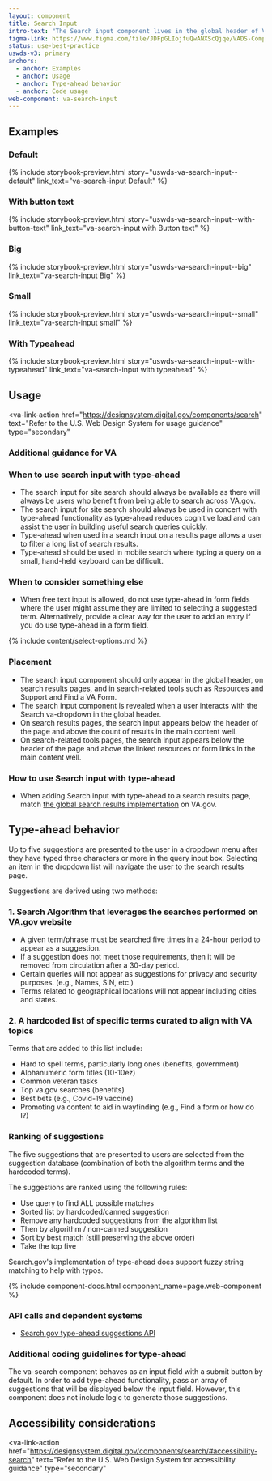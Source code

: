 ```yaml
---
layout: component
title: Search Input
intro-text: "The Search input component lives in the global header of VA.gov and on search results pages, and can be paired with type-ahead functionality. Type-ahead displays up to five suggested search terms in a dropdown below the Search input field while the user is typing a query. The goal of type-ahead is to help Veterans navigate to relevant content more quickly by providing them with suggestions that match the characters they type."
figma-link: https://www.figma.com/file/JDFpGLIojfuQwANXScQjqe/VADS-Component-Examples?type=design&node-id=1276%3A4463&mode=design&t=q1Wbhw4ZIogPDFEb-1
status: use-best-practice
uswds-v3: primary
anchors:
  - anchor: Examples
  - anchor: Usage
  - anchor: Type-ahead behavior
  - anchor: Code usage
web-component: va-search-input
---
```


## Examples

### Default

{% include storybook-preview.html story="uswds-va-search-input--default" link_text="va-search-input Default" %}

### With button text

{% include storybook-preview.html story="uswds-va-search-input--with-button-text" link_text="va-search-input with Button text" %}

### Big

{% include storybook-preview.html story="uswds-va-search-input--big" link_text="va-search-input Big" %}

### Small

{% include storybook-preview.html story="uswds-va-search-input--small" link_text="va-search-input small" %}

### With Typeahead

{% include storybook-preview.html story="uswds-va-search-input--with-typeahead" link_text="va-search-input with typeahead" %}

## Usage

<va-link-action
  href="https://designsystem.digital.gov/components/search"
  text="Refer to the U.S. Web Design System for usage guidance"
  type="secondary"
></va-link-action>

### Additional guidance for VA

### When to use search input with type-ahead

* The search input for site search should always be available as there will always be users who benefit from being able to search across VA.gov.
* The search input for site search should always be used in concert with type-ahead functionality as type-ahead reduces cognitive load and can assist the user in building useful search queries quickly.
* Type-ahead when used in a search input on a results page allows a user to filter a long list of search results.
* Type-ahead should be used in mobile search where typing a query on a small, hand-held keyboard can be difficult.

### When to consider something else

* When free text input is allowed, do not use type-ahead in form fields where the user might assume they are limited to selecting a suggested term. Alternatively, provide a clear way for the user to add an entry if you do use type-ahead in a form field.

{% include content/select-options.md %}

### Placement

* The search input component should only appear in the global header, on search results pages, and in search-related tools such as Resources and Support and Find a VA Form.
* The search input component is revealed when a user interacts with the Search va-dropdown in the global header.
* On search results pages, the search input appears below the header of the page and above the count of results in the main content well.
* On search-related tools pages, the search input appears below the header of the page and above the linked resources or form links in the main content well.

### How to use Search input with type-ahead

* When adding Search input with type-ahead to a search results page, match [the global search results implementation](https://www.va.gov/search/) on VA.gov.

## Type-ahead behavior

Up to five suggestions are presented to the user in a dropdown menu after they have typed three characters or more in the query input box. Selecting an item in the dropdown list will navigate the user to the search results page.

Suggestions are derived using two methods:

### 1. Search Algorithm that leverages the searches performed on VA.gov website

* A given term/phrase must be searched five times in a 24-hour period to appear as a suggestion.
* If a suggestion does not meet those requirements, then it will be removed from circulation after a 30-day period.
* Certain queries will not appear as suggestions for privacy and security purposes. (e.g., Names, SIN, etc.)
* Terms related to geographical locations will not appear including cities and states.

### 2. A hardcoded list of specific terms curated to align with VA topics

Terms that are added to this list include:

* Hard to spell terms, particularly long ones (benefits, government)
* Alphanumeric form titles (10-10ez)
* Common veteran tasks
* Top va.gov searches (benefits)
* Best bets (e.g., Covid-19 vaccine)
* Promoting va content to aid in wayfinding (e.g., Find a form or how do I?)

### Ranking of suggestions

The five suggestions that are presented to users are selected from the suggestion database (combination of both the algorithm terms and the hardcoded terms).

The suggestions are ranked using the following rules:

* Use query to find ALL possible matches
* Sorted list by hardcoded/canned suggestion
* Remove any hardcoded suggestions from the algorithm list 
* Then by algorithm / non-canned suggestion
* Sort by best match (still preserving the above order)
* Take the top five

Search.gov's implementation of type-ahead does support fuzzy string matching to help with typos.

{% include component-docs.html component_name=page.web-component %}

### API calls and dependent systems

* [Search.gov type-ahead suggestions API](https://open.gsa.gov/api/searchgov-suggestions/)

### Additional coding guidelines for type-ahead

The va-search component behaves as an input field with a submit button by default. In order to add type-ahead functionality, pass an array of suggestions that will be displayed below the input field. However, this component does not include logic to generate those suggestions.

## Accessibility considerations

<va-link-action
  href="https://designsystem.digital.gov/components/search/#accessibility-search"
  text="Refer to the U.S. Web Design System for accessibility guidance"
  type="secondary"
></va-link-action>
